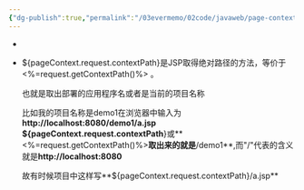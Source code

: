 ```yaml
---
{"dg-publish":true,"permalink":"/03evermemo/02code/javaweb/page-context-request-context-path/","dgPassFrontmatter":true}
---
```




- 
-   ${pageContext.request.contextPath}是JSP取得绝对路径的方法，等价于<%=request.getContextPath()%> 。
    
    也就是取出部署的应用程序名或者是当前的项目名称
    
    比如我的项目名称是demo1在浏览器中输入为**http://localhost:8080/demo1/a.jsp ${pageContext.request.contextPath**}或**<%=request.getContextPath()%>**取出来的就是**/demo1**,而"/"代表的含义就是**http://localhost:8080**
    
    故有时候项目中这样写**${pageContext.request.contextPath}/a.jsp**